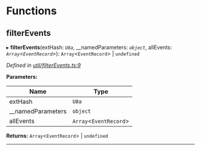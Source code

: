 

# Functions

<a id="filterevents"></a>

##  filterEvents

▸ **filterEvents**(extHash: *`U8a`*, __namedParameters: *`object`*, allEvents: *`Array`<`EventRecord`>*): `Array`<`EventRecord`> \| `undefined`

*Defined in [util/filterEvents.ts:9](https://github.com/polkadot-js/api/blob/34ca31c/packages/api/src/util/filterEvents.ts#L9)*

**Parameters:**

| Name | Type |
| ------ | ------ |
| extHash | `U8a` |
| __namedParameters | `object` |
| allEvents | `Array`<`EventRecord`> |

**Returns:** `Array`<`EventRecord`> \| `undefined`

___

